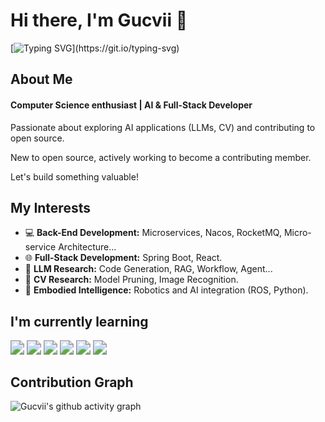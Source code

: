 # Hi there, I'm Gucvii 👋

[![Typing SVG](https://readme-typing-svg.demolab.com?font=Exo+2&size=22&pause=1000&width=435&lines=Welcome+to+my+GitHub+profile!)](https://git.io/typing-svg)

## About Me

#### Computer Science enthusiast | AI & Full-Stack Developer

Passionate about exploring AI applications (LLMs, CV) and contributing to open source. 

New to open source, actively working to become a contributing member.

Let's build something valuable!

## My Interests

- 💻 **Back-End Development:** Microservices, Nacos, RocketMQ, Micro-service Architecture...
- 🌐 **Full-Stack Development:** Spring Boot, React.
- 💬 **LLM Research:** Code Generation, RAG, Workflow, Agent...
- 👀 **CV Research:** Model Pruning, Image Recognition.
- 🤖 **Embodied Intelligence:** Robotics and AI integration (ROS, Python).

## I'm currently learning

<img src="https://img.shields.io/badge/k8s-578FFF?style=flat-square" style="zoom:140%;" /> <img src="https://img.shields.io/badge/Istio-3674B5?style=flat-square" style="zoom:140%;" /> <img src="https://img.shields.io/badge/Kserve-578FCA?style=flat-square" style="zoom:140%;" /> <img src="https://img.shields.io/badge/Go-71BBB2?style=flat-square" style="zoom:140%;" /> <img src="https://img.shields.io/badge/MCP-7886C7?style=flat-square" style="zoom:140%;" /> <img src="https://img.shields.io/badge/Cloud Native-blue?style=flat-square" style="zoom:140%;" />

## Contribution Graph

![Gucvii's github activity graph](https://github-readme-activity-graph.vercel.app/graph?username=Gucvii&theme=high-contrast&radius=8&hide_title=true)





